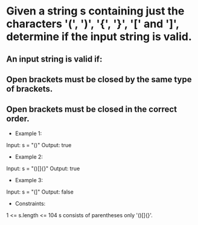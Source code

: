 # Given a string s containing just the characters '(', ')', '{', '}', '[' and ']', determine if the input string is valid.

## An input string is valid if:

## Open brackets must be closed by the same type of brackets.
## Open brackets must be closed in the correct order.
 

- Example 1:

Input: s = "()"
Output: true

- Example 2:

Input: s = "()[]{}"
Output: true

- Example 3:

Input: s = "(]"
Output: false
 

- Constraints:

1 <= s.length <= 104
s consists of parentheses only '()[]{}'.
